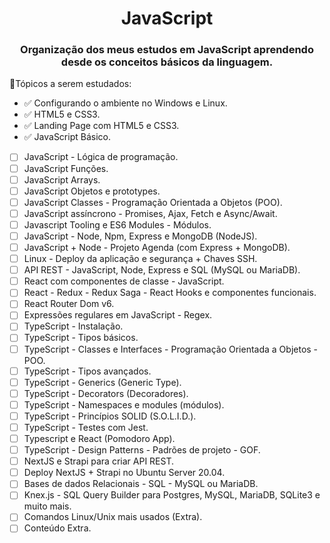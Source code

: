 <div align="center">

# JavaScript

### Organização dos meus estudos em JavaScript aprendendo desde os conceitos básicos da linguagem.
</div>

📌Tópicos a serem estudados:

- ✅ Configurando o ambiente no Windows e Linux.
- ✅ HTML5 e CSS3.
- ✅ Landing Page com HTML5 e CSS3.
- ✅ JavaScript Básico.
- [ ] JavaScript - Lógica de programação.
- [ ] JavaScript Funções.
- [ ] JavaScript Arrays.
- [ ] JavaScript Objetos e prototypes.
- [ ] JavaScript Classes - Programação Orientada a Objetos (POO).
- [ ] JavaScript assíncrono - Promises, Ajax, Fetch e Async/Await.
- [ ] Javascript Tooling e ES6 Modules - Módulos.
- [ ] JavaScript - Node, Npm, Express e MongoDB (NodeJS).
- [ ] JavaScript + Node - Projeto Agenda (com Express + MongoDB).
- [ ] Linux - Deploy da aplicação e segurança + Chaves SSH.
- [ ] API REST - JavaScript, Node, Express e SQL (MySQL ou MariaDB).
- [ ] React com componentes de classe - JavaScript.
- [ ] React - Redux - Redux Saga - React Hooks e componentes funcionais.
- [ ] React Router Dom v6.
- [ ] Expressões regulares em JavaScript - Regex.
- [ ] TypeScript - Instalação.
- [ ] TypeScript - Tipos básicos.
- [ ] TypeScript - Classes e Interfaces - Programação Orientada a Objetos - POO.
- [ ] TypeScript - Tipos avançados.
- [ ] TypeScript - Generics (Generic Type).
- [ ] TypeScript - Decorators (Decoradores).
- [ ] TypeScript - Namespaces e modules (módulos).
- [ ] TypeScript - Princípios SOLID (S.O.L.I.D.).
- [ ] TypeScript - Testes com Jest.
- [ ] Typescript e React (Pomodoro App).
- [ ] TypeScript - Design Patterns - Padrões de projeto - GOF.
- [ ] NextJS e Strapi para criar API REST.
- [ ] Deploy NextJS + Strapi no Ubuntu Server 20.04.
- [ ] Bases de dados Relacionais - SQL - MySQL ou MariaDB.
- [ ] Knex.js - SQL Query Builder para Postgres, MySQL, MariaDB, SQLite3 e muito mais.
- [ ] Comandos Linux/Unix mais usados (Extra).
- [ ] Conteúdo Extra.